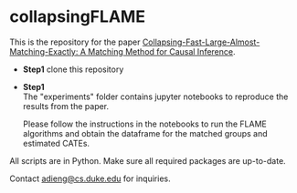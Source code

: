 # collapsingFLAME
This is the repository for the paper [Collapsing-Fast-Large-Almost-Matching-Exactly: A Matching Method for Causal Inference](). 

* **Step1**
   clone this repository

* **Step1**   
   The "experiments" folder contains jupyter notebooks to reproduce the results from the paper.

   Please follow the instructions in the notebooks to run the FLAME algorithms and obtain the dataframe for the matched groups and estimated CATEs.  

All scripts are in Python. Make sure all required packages are up-to-date.

Contact adieng@cs.duke.edu for inquiries.
